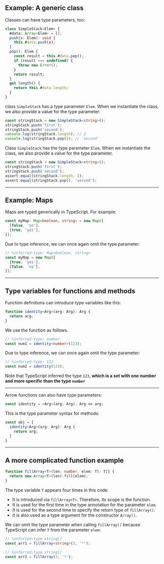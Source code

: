 ## Example: A generic class

Classes can have type parameters, too:

```ts
class SimpleStack<Elem> {
  #data: Array<Elem> = [];
  push(x: Elem): void {
    this.#data.push(x);
  }
  pop(): Elem {
    const result = this.#data.pop();
    if (result === undefined) {
      throw new Error();
    }
    return result;
  }
  get length() {
    return this.#data.length;
  }
}
```

class `SimpleStack` has a type parameter `Elem`. When we instantiate the class, we also provide a value for the type parameter:

```ts
const stringStack = new SimpleStack<string>();
stringStack.push('first');
stringStack.push('second');
console.log(stringStack.length); // 2
console.log(stringStack.pop()); // 'second'
```

Class `SimpleStack` has the type parameter `Elem`. When we instantiate the class, we also provide a value for the type parameter.

```ts
const stringStack = new SimpleStack<string>();
stringStack.push('first');
stringStack.push('second');
assert.equal(stringStack.length, 2);
assert.equal(stringStack.pop(), 'second');
```

---

## Example: Maps

Maps are typed generically in TypeScript. For example:

```ts
const myMap: Map<boolean, string> = new Map([
  [false, 'no'],
  [true, 'yes'],
]);
```

Due to type inference, we can once again omit the type parameter:

```ts
// %inferred-type: Map<boolean, string>
const myMap = new Map([
  [true, 'yes'],
  [false, 'no'],
]);
```

---

## Type variables for functions and methods

Function definitions can introduce type variables like this:

```ts
function identity<Arg>(arg: Arg): Arg {
  return arg;
}
```

We use the function as follows.

```ts
// %inferred-type: number
const num1 = identity<number>(123);
```

Due to type inference, we can once again omit the type parameter:

```ts
// %inferred-type: 123
const num2 = identity(123);
```

Note that TypeScript inferred the type `123`, **which is a set with one number and more specific than the type `number`**


---

Arrow functions can also have type parameters:

```ts
const identity = <Arg>(arg: Arg): Arg => arg; 
```

This is the type parameter syntax for methods:

```ts
const obj = {
  identity<Arg>(arg: Arg): Arg {
    return arg;
  }
}
```

---

## A more complicated function example 

```ts
function fillArray<T>(len: number, elem: T): T[] {
  return new Array<T>(len).fill(elem);
}
```

The type variable `T` appears four times in this code:

- It is introduced via `fillArray<T>`.  Therefore, its scope is the function.
- It is used for the first time in the type annotation for the parameter `elem`.
- It is used for the second time to specify the return type of `fillArray()`.
- It is also used as a type argument for the constructor `Array()`.


We can omit the type parameter when calling `fillArray()` because TypeScript can infer `T` from the parameter `elem`:

```ts
// %inferred-type string[]
const arr1 = fillArray<string>(3, '*');

// %inferred-type string[]
const arr2 = fillArray(3, '*');

```